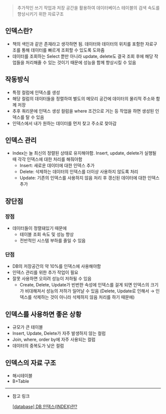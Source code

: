 > 추가적인 쓰기 작업과 저장 공간을 활용하여 데이터베이스 테이블의 검색 속도를 향상시키기 위한 자료구조

## 인덱스란?

- 책의 색인과 같은 존재라고 생각하면 됨. 데이터와 데이터의 위치를 포함한 자료구조를 통해 데이터를 빠르게 조회할 수 있도록 도와줌
- 데이터를 조회하는 Select 뿐만 아니라 update, delete도 결국 조회 후에 해당 작업들을 처리해줄 수 있는 것이기 때문에 성능을 함께 향상시킬 수 있음

## 작동방식

- 특정 컬럼에 인덱스를 생성
- 해당 컬럼의 데이터들을 정렬하여 별도의 메모리 공간에 데이터의 물리적 주소와 함께 저장
- 추후 쿼리문에 인덱스 생성 컬럼을 where 조건으로 거는 등 작업을 하면 생성된 인덱스를 탈 수 있음
- 인덱스에서 내가 원하는 데이터를 먼저 찾고 주소로 찾아감

## 인덱스 관리

- Index는 늘 최신의 정렬된 상태로 유지해야함. Insert, update, delete가 실행될 때 각각 인덱스에 대한 처리를 해줘야함
    - Insert: 새로운 데이터에 대한 인덱스 추가
    - Delete: 삭제하는 데이터의 인덱스를 더이상 사용하지 않도록 처리
    - Update: 기존의 인덱스를 사용하지 않음 처리 후 갱신된 데이터에 대한 인덱스 추가

## 장단점

### 장점

- 데이터들이 정렬돼있기 때문에
    - 테이블 조회 속도 및 성능 향상
    - 전반적인 시스템 부하를 줄일 수 있음

### 단점

- DB의 저장공간의 약 10%를 인덱스에 사용해야함
- 인덱스 관리를 위한 추가 작업이 필요
- 잘못 사용하면 오히려 성능이 저하될 수 있음
    - Create, Delete, Update가 빈번한 속성에 인덱스를 걸게 되면 인덱스의 크기가 비대해져서 성능의 저하가 일어날 수 있음 (Delete, Update로 인해서 → 인덱스를 삭제하는 것이 아니라 삭제하지 않음 처리를 하기 때문에)

## 인덱스를 사용하면 좋은 상황

- 규모가 큰 테이블
- Insert, Update, Delete가 자주 발생하지 않는 컬럼
- Join, where, order by에 자주 사용되는 컬럼
- 데이터의 중복도가 낮은 컬럼

## 인덱스의 자료 구조

- 해시테이블
- B+Table

---

- 참고 링크
    
    [[database] DB 인덱스(INDEX)란?](https://itholic.github.io/database-index/)
